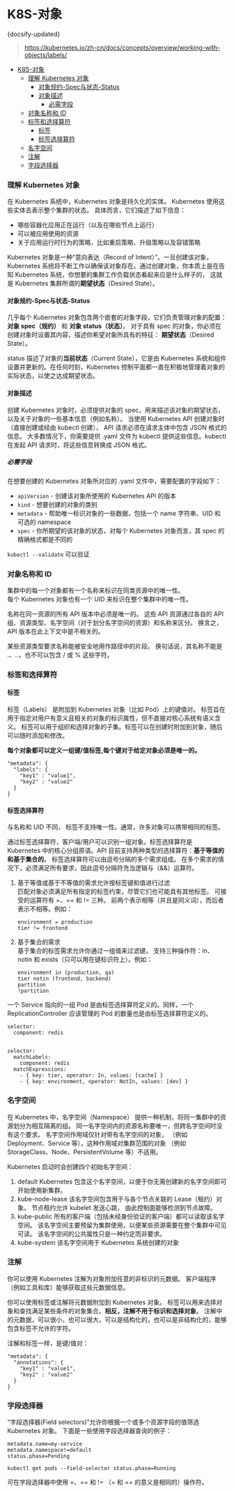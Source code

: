 # K8S-对象
{docsify-updated}
> https://kubernetes.io/zh-cn/docs/concepts/overview/working-with-objects/labels/

- [K8S-对象](#k8s-对象)
  - [理解 Kubernetes 对象](#理解-kubernetes-对象)
    - [对象规约-Spec与状态-Status](#对象规约-spec与状态-status)
    - [对象描述](#对象描述)
      - [必需字段](#必需字段)
  - [对象名称和 ID](#对象名称和-id)
  - [标签和选择算符](#标签和选择算符)
    - [标签](#标签)
    - [标签选择算符](#标签选择算符)
  - [名字空间](#名字空间)
  - [注解](#注解)
  - [字段选择器](#字段选择器)


### 理解 Kubernetes 对象
在 Kubernetes 系统中，Kubernetes 对象是持久化的实体。 Kubernetes 使用这些实体去表示整个集群的状态。 具体而言，它们描述了如下信息：
+ 哪些容器化应用正在运行（以及在哪些节点上运行）
+ 可以被应用使用的资源
+ 关于应用运行时行为的策略，比如重启策略、升级策略以及容错策略

Kubernetes 对象是一种“意向表达（Record of Intent）”。一旦创建该对象， Kubernetes 系统将不断工作以确保该对象存在。通过创建对象，你本质上是在告知 Kubernetes 系统，你想要的集群工作负载状态看起来应是什么样子的， 这就是 Kubernetes 集群所谓的**期望状态**（Desired State）。

#### 对象规约-Spec与状态-Status 
几乎每个 Kubernetes 对象包含两个嵌套的对象字段，它们负责管理对象的配置： **对象 spec（规约）** 和 **对象 status（状态）**。 对于具有 spec 的对象，你必须在创建对象时设置其内容，描述你希望对象所具有的特征： **期望状态**（Desired State）。

status 描述了对象的**当前状态**（Current State），它是由 Kubernetes 系统和组件设置并更新的。在任何时刻，Kubernetes 控制平面都一直在积极地管理着对象的实际状态，以使之达成期望状态。

#### 对象描述
创建 Kubernetes 对象时，必须提供对象的 spec，用来描述该对象的期望状态， 以及关于对象的一些基本信息（例如名称）。 当使用 Kubernetes API 创建对象时（直接创建或经由 kubectl 创建）， API 请求必须在请求主体中包含 JSON 格式的信息。 大多数情况下，你需要提供 .yaml 文件为 kubectl 提供这些信息。kubectl 在发起 API 请求时，将这些信息转换成 JSON 格式。

##### 必需字段 
在想要创建的 Kubernetes 对象所对应的 .yaml 文件中，需要配置的字段如下：
+ `apiVersion` - 创建该对象所使用的 Kubernetes API 的版本
+ `kind` - 想要创建的对象的类别
+ `metadata` - 帮助唯一标识对象的一些数据，包括一个 name 字符串、UID 和可选的 namespace
+ `spec` - 你所期望的该对象的状态，对每个 Kubernetes 对象而言，其 spec 的精确格式都是不同的

`kubectl --validate` 可以验证


### 对象名称和 ID
集群中的每一个对象都有一个名称来标识在同类资源中的唯一性。  
每个 Kubernetes 对象也有一个 UID 来标识在整个集群中的唯一性。

名称在同一资源的所有 API 版本中必须是唯一的。 这些 API 资源通过各自的 API 组、资源类型、名字空间（对于划分名字空间的资源）和名称来区分。 换言之，API 版本在此上下文中是不相关的。

某些资源类型要求名称能被安全地用作路径中的片段。 换句话说，其名称不能是 .、..，也不可以包含 / 或 % 这些字符。

### 标签和选择算符

#### 标签
标签（Labels） 是附加到 Kubernetes 对象（比如 Pod）上的键值对。 标签旨在用于指定对用户有意义且相关的对象的标识属性，但不直接对核心系统有语义含义。 标签可以用于组织和选择对象的子集。标签可以在创建时附加到对象，随后可以随时添加和修改。 

**每个对象都可以定义一组键/值标签,每个键对于给定对象必须是唯一的。**
```
"metadata": {
  "labels": {
    "key1" : "value1",
    "key2" : "value2"
  }
}
```

#### 标签选择算符 
与名称和 UID 不同， 标签不支持唯一性。通常，许多对象可以携带相同的标签。

通过标签选择算符，客户端/用户可以识别一组对象。标签选择算符是 Kubernetes 中的核心分组原语。API 目前支持两种类型的选择算符：**基于等值的和基于集合的**。 标签选择算符可以由逗号分隔的多个需求组成。 在多个需求的情况下，必须满足所有要求，因此逗号分隔符充当逻辑与（&&）运算符。

1. 基于等值或基于不等值的需求允许按标签键和值进行过滤  
   匹配对象必须满足所有指定的标签约束，尽管它们也可能具有其他标签。 可接受的运算符有 =、== 和 != 三种。 前两个表示相等（并且是同义词），而后者表示不相等。例如：
   ```
   environment = production
   tier != frontend
   ```

2. 基于集合的需求  
   基于集合的标签需求允许你通过一组值来过滤键。 支持三种操作符：in、notin 和 exists（只可以用在键标识符上）。例如：
   ```
   environment in (production, qa)
   tier notin (frontend, backend)
   partition
   !partition
   ```

一个 Service 指向的一组 Pod 是由标签选择算符定义的。同样，一个 ReplicationController 应该管理的 Pod 的数量也是由标签选择算符定义的。
```
selector:
  component: redis


selector:
  matchLabels:
    component: redis
  matchExpressions:
    - { key: tier, operator: In, values: [cache] }
    - { key: environment, operator: NotIn, values: [dev] }
```

### 名字空间
在 Kubernetes 中，名字空间（Namespace） 提供一种机制，将同一集群中的资源划分为相互隔离的组。 同一名字空间内的资源名称要唯一，但跨名字空间时没有这个要求。 名字空间作用域仅针对带有名字空间的对象， （例如 Deployment、Service 等），这种作用域对集群范围的对象 （例如 StorageClass、Node、PersistentVolume 等）不适用。

Kubernetes 启动时会创建四个初始名字空间：
1. default
	Kubernetes 包含这个名字空间，以便于你无需创建新的名字空间即可开始使用新集群。
2. kube-node-lease
	该名字空间包含用于与各个节点关联的 Lease（租约）对象。 节点租约允许 kubelet 发送心跳， 由此控制面能够检测到节点故障。
3. kube-public
	所有的客户端（包括未经身份验证的客户端）都可以读取该名字空间。 该名字空间主要预留为集群使用，以便某些资源需要在整个集群中可见可读。 该名字空间的公共属性只是一种约定而非要求。
4. kube-system
	该名字空间用于 Kubernetes 系统创建的对象


### 注解
你可以使用 Kubernetes 注解为对象附加任意的非标识的元数据。 客户端程序（例如工具和库）能够获取这些元数据信息。

你可以使用标签或注解将元数据附加到 Kubernetes 对象。 标签可以用来选择对象和查找满足某些条件的对象集合。**相反，注解不用于标识和选择对象**。 注解中的元数据，可以很小，也可以很大，可以是结构化的，也可以是非结构化的，能够包含标签不允许的字符。

注解和标签一样，是键/值对：
```
"metadata": {
  "annotations": {
    "key1" : "value1",
    "key2" : "value2"
  }
}
```

### 字段选择器
“字段选择器(Field selectors)”允许你根据一个或多个资源字段的值筛选 Kubernetes 对象。 下面是一些使用字段选择器查询的例子：

```
metadata.name=my-service
metadata.namespace!=default
status.phase=Pending

kubectl get pods --field-selector status.phase=Running
```
可在字段选择器中使用 =、== 和 != （= 和 == 的意义是相同的）操作符。
